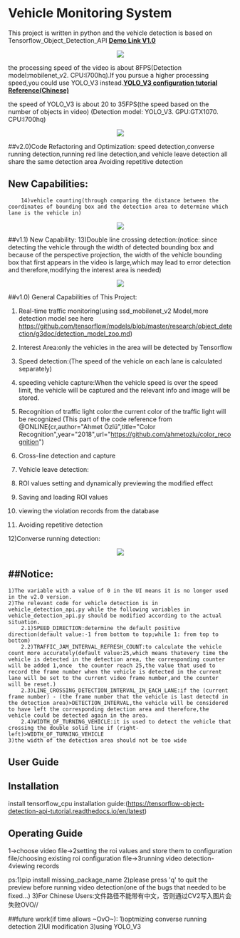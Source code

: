 # Vehicle Monitoring System
This project is written in python and the vehicle detection is based on Tensorflow_Object_Detection_API
[**Demo Link V1.0**](https://www.bilibili.com/video/av48336782/)
<p align="center">
  <img src="https://github.com/yy0yaolinjun1/ScreenShot/blob/master/TrafficMonitoring/main_ui.png">
</p>

the processing speed of the video is about 8FPS(Detection model:mobilenet_v2. CPU:I700hq).If you pursue a higher processing speed,you could use YOLO_V3 instead.[**YOLO_V3 configuration tutorial Reference(Chinese)**](https://blog.csdn.net/KID_yuan/article/details/88380269)

the speed of YOLO_V3 is about 20 to 35FPS(the speed based on the number of objects in video) (Detection model: YOLO_V3. GPU:GTX1070. CPU:I700hq)
<p align="center">
  <img src="https://github.com/yy0yaolinjun1/ScreenShot/blob/master/TrafficMonitoring/Fps_YoloV3.JPG">
</p>


##v2.0)Code Refactoring and Optimization:
		speed detection,converse running detection,running red line detection,and vehicle leave detection all share the same detection area
		Avoiding repetitive detection
##	   New Capabilities:
		14)vehicle counting(through comparing the distance between the coordinates of bounding box and the detection area to determine which lane is the vehicle in)
<p align="center">
	<img src="https://github.com/yy0yaolinjun1/ScreenShot/blob/master/TrafficMonitoring/vehicle_counting.JPG">
</p>		

##v1.1) New Capability:
	    13)Double line crossing detection:(notice: since detecting the vehicle through the width of detected bounding box and because of the perspective projection,
the width of the vehicle bounding box that first appears in the video is large,which may lead to error detection and therefore,modifying the interest area is needed)
<p align="center">
  <img src="https://github.com/yy0yaolinjun1/ScreenShot/blob/master/TrafficMonitoring/double_line_crossing.JPG">
</p>

##v1.0) General Capabilities of This Project:

1) Real-time traffic monitoring(using ssd_mobilenet_v2 Model,more detection model see here https://github.com/tensorflow/models/blob/master/research/object_detection/g3doc/detection_model_zoo.md)

2) Interest Area:only the vehicles in the area will be detected by Tensorflow

3) Speed detection:(The speed of the vehicle on each lane is calculated separately)

4) speeding vehicle capture:When the vehicle speed is over the speed limit, the vehicle will be captured and the relevant info and image will be stored.

5) Recognition of traffic light color:the current color of the traffic light will be recognized
(This part of the code reference from @ONLINE{cr,author="Ahmet Özlü",title="Color Recognition",year="2018",url="https://github.com/ahmetozlu/color_recognition")

6) Cross-line detection and capture

7) Vehicle leave detection:

8) ROI values setting and dynamically previewing the modified effect

9) Saving and loading ROI values

10) viewing the violation records from the database

11) Avoiding repetitive detection

12)Converse running detection:
<p align="center">
  <img src="https://github.com/yy0yaolinjun1/ScreenShot/blob/master/TrafficMonitoring/converse_crossing.jpg">
</p>



## ##Notice:
	1)The variable with a value of 0 in the UI means it is no longer used in the v2.0 version.
	2)The relevant code for vehicle detection is in vehicle_detection_api.py while the following variables in vehicle_detection_api.py should be modified according to the actual situation.
		2.1)SPEED_DIRECTION:determine the default positive direction(default value:-1 from bottom to top;while 1: from top to bottom)	
		2.2)TRAFFIC_JAM_INTERVAL_REFRESH_COUNT:to calculate the vehicle count more accurately(default value:25,which means thatevery time the vehicle is detected in the detection area, the corresponding counter will be added 1,once  the counter reach 25,the value that used to record the frame number when the vehicle is detected in the current lane will be set to the current video frame number,and the counter will be reset.)
		2.3)LINE_CROSSING_DETECTION_INTERVAL_IN_EACH_LANE:if the (current frame number) - (the frame number that the vehicle is last detectd in the detection area)>DETECTION_INTERVAL,the vehicle will be considered to have left the corresponding detection area and therefore,the vehicle could be detected again in the area.
		2.4)WIDTH_OF_TURNING_VEHICLE:it is used to detect the vehicle that crossing the double solid line if (right-left)>WIDTH_OF_TURNING_VEHICLE
	3)the width of the detection area should not be too wide
	
## User Guide
## Installation
install tensorflow_cpu
installation guide:(https://tensorflow-object-detection-api-tutorial.readthedocs.io/en/latest)
## Operating Guide
1->choose video file->2setting the roi values and store them to configuration file/choosing existing roi configuration file->3running video detection-4viewing records

ps:1)pip install missing_package_name
   2)please press 'q' to quit the preview before running video detection(one of the bugs that needed to be fixed...)
   3)For Chinese Users:文件路径不能带有中文，否则通过CV2写入图片会失败OVO//
   
##future work(if time allows ~OvO~):
								  1)optmizing converse running detection
								  2)UI modification
							      3)using YOLO_V3